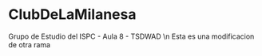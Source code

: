 # ClubDeLaMilanesa
Grupo de Estudio del ISPC - Aula 8 - TSDWAD \n
Esta es una modificacion de otra rama
